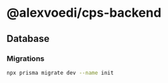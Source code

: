 # @alexvoedi/cps-backend

## Database

### Migrations

```sh
npx prisma migrate dev --name init
```
